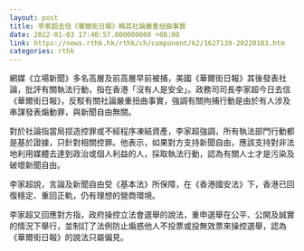 ```yaml
---
layout: post
title: 李家超去信《華爾街日報》稱其社論嚴重扭曲事實
date: 2022-01-03 17:40:57.000000000 +08:00
link: https://news.rthk.hk/rthk/ch/component/k2/1627139-20220103.htm
categories: rthk
---
```


網媒《立場新聞》多名高層及前高層早前被捕，美國《華爾街日報》其後發表社論，批評有關執法行動，指在香港「沒有人是安全」。政務司司長李家超今日去信《華爾街日報》，反駁有關社論嚴重扭曲事實，強調有關拘捕行動是由於有人涉及串謀發表煽動罪，與新聞自由無關。

對於社論指當局捏造控罪或不經程序凍結資產，李家超強調，所有執法部門行動都是基於證據，只針對相關控罪。他表示，如果對方支持新聞自由，應該支持對非法地利用媒體去達到政治或個人利益的人，採取執法行動，認為有關人士才是污染及破壞新聞自由。

李家超說，言論及新聞自由受《基本法》所保障，在《香港國安法》下，香港已回復穩定、重回正軌，仍有理想的營商環境。

李家超又回應對方指，政府操控立法會選舉的說法，重申選舉在公平、公開及誠實的情況下舉行，並制訂了法例防止煽惑他人不投票或投無效票來操控選舉，認為《華爾街日報》的說法只屬偏見。
